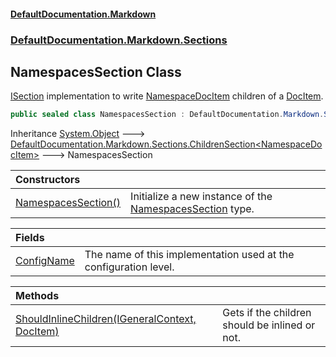 #### [DefaultDocumentation\.Markdown](../../../../index.md 'index')
### [DefaultDocumentation\.Markdown\.Sections](../../../../index.md#DefaultDocumentation.Markdown.Sections 'DefaultDocumentation\.Markdown\.Sections')

## NamespacesSection Class

[ISection](https://github.com/Doraku/DefaultDocumentation/blob/master/documentation/api/DefaultDocumentation/Api/ISection/index.md 'DefaultDocumentation\.Api\.ISection') implementation to write [NamespaceDocItem](https://github.com/Doraku/DefaultDocumentation/blob/master/documentation/api/DefaultDocumentation/Models/NamespaceDocItem/index.md 'DefaultDocumentation\.Models\.NamespaceDocItem') children of a [DocItem](https://github.com/Doraku/DefaultDocumentation/blob/master/documentation/api/DefaultDocumentation/Models/DocItem/index.md 'DefaultDocumentation\.Models\.DocItem')\.

```csharp
public sealed class NamespacesSection : DefaultDocumentation.Markdown.Sections.ChildrenSection<DefaultDocumentation.Models.NamespaceDocItem>
```

Inheritance [System\.Object](https://docs.microsoft.com/en-us/dotnet/api/System.Object 'System\.Object') &#129106; [DefaultDocumentation\.Markdown\.Sections\.ChildrenSection&lt;](../ChildrenSection_T_/index.md 'DefaultDocumentation\.Markdown\.Sections\.ChildrenSection\<T\>')[NamespaceDocItem](https://github.com/Doraku/DefaultDocumentation/blob/master/documentation/api/DefaultDocumentation/Models/NamespaceDocItem/index.md 'DefaultDocumentation\.Models\.NamespaceDocItem')[&gt;](../ChildrenSection_T_/index.md 'DefaultDocumentation\.Markdown\.Sections\.ChildrenSection\<T\>') &#129106; NamespacesSection

| Constructors | |
| :--- | :--- |
| [NamespacesSection\(\)](NamespacesSection().md 'DefaultDocumentation\.Markdown\.Sections\.NamespacesSection\.NamespacesSection\(\)') | Initialize a new instance of the [NamespacesSection](index.md 'DefaultDocumentation\.Markdown\.Sections\.NamespacesSection') type\. |

| Fields | |
| :--- | :--- |
| [ConfigName](ConfigName.md 'DefaultDocumentation\.Markdown\.Sections\.NamespacesSection\.ConfigName') | The name of this implementation used at the configuration level\. |

| Methods | |
| :--- | :--- |
| [ShouldInlineChildren\(IGeneralContext, DocItem\)](ShouldInlineChildren(IGeneralContext,DocItem).md 'DefaultDocumentation\.Markdown\.Sections\.NamespacesSection\.ShouldInlineChildren\(DefaultDocumentation\.IGeneralContext, DefaultDocumentation\.Models\.DocItem\)') | Gets if the children should be inlined or not\. |
